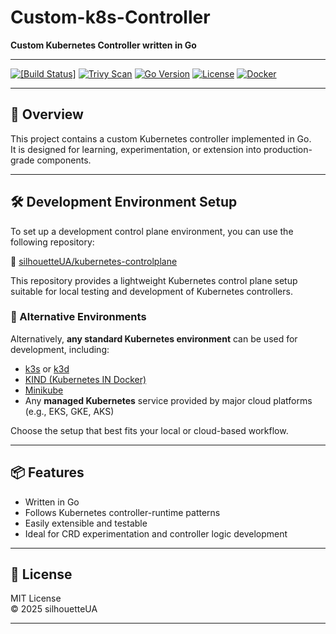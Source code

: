 # Custom-k8s-Controller

**Custom Kubernetes Controller written in Go**

---

[![[Build Status]](https://github.com/silhouetteUA/k8s-controller/actions/workflows/ci.yaml/badge.svg)](https://github.com/silhouetteUA/k8s-controller/actions/workflows/ci.yaml)
[![Trivy Scan](https://github.com/silhouetteUA/k8s-controller/actions/workflows/ci.yaml/badge.svg)](https://github.com/silhouetteUA/k8s-controller/actions/workflows/ci.yaml)
[![Go Version](https://img.shields.io/badge/go-1.24.4-blue)](https://golang.org/)
[![License](https://img.shields.io/github/license/silhouetteUA/k8s-controller)](https://github.com/silhouetteUA/k8s-controller/blob/feature/step5-ci/LICENSE)
[![Docker](https://img.shields.io/badge/docker-ghcr.io%2Fsilhouetteua%2Fk8s--controller-blue)](...)


---

## 🚀 Overview

This project contains a custom Kubernetes controller implemented in Go.  
It is designed for learning, experimentation, or extension into production-grade components.

---

## 🛠️ Development Environment Setup

To set up a development control plane environment, you can use the following repository:

🔗 [silhouetteUA/kubernetes-controlplane](https://github.com/silhouetteUA/kubernetes-controlplane)

This repository provides a lightweight Kubernetes control plane setup suitable for local testing and development of Kubernetes controllers.

### 🔄 Alternative Environments

Alternatively, **any standard Kubernetes environment** can be used for development, including:

- [k3s](https://k3s.io/) or [k3d](https://k3d.io/)
- [KIND (Kubernetes IN Docker)](https://kind.sigs.k8s.io/)
- [Minikube](https://minikube.sigs.k8s.io/)
- Any **managed Kubernetes** service provided by major cloud platforms (e.g., EKS, GKE, AKS)

Choose the setup that best fits your local or cloud-based workflow.

---

## 📦 Features

- Written in Go
- Follows Kubernetes controller-runtime patterns
- Easily extensible and testable
- Ideal for CRD experimentation and controller logic development

---

## 📄 License

MIT License  
© 2025 silhouetteUA

---
